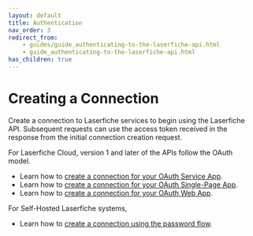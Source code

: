 ```yaml
---
layout: default
title: Authentication
nav_order: 3
redirect_from:
    - guides/guide_authenticating-to-the-laserfiche-api.html
    - guide_authenticating-to-the-laserfiche-api.html
has_children: true
---
```

<!--Copyright (c) Laserfiche.
Licensed under the MIT License. See LICENSE in the project root for license information.-->

# Creating a Connection

Create a connection to Laserfiche services to begin using the Laserfiche API. Subsequent requests can use the access token received in the response from the initial connection creation request.

For Laserfiche Cloud, version 1 and later of the APIs follow the OAuth model.

- Learn how to [create a connection for your OAuth Service App](guide_oauth-service.html).
- Learn how to [create a connection for your OAuth Single-Page App](guide_oauth-spa.html).
- Learn how to [create a connection for your OAuth Web App](guide_oauth-webapp.html).

For Self-Hosted Laserfiche systems,

- Learn how to [create a connection using the password flow](/api/server/index.html#authenticate).
